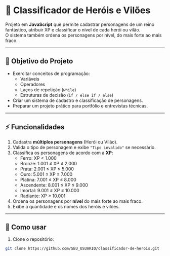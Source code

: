 # 🌟 Classificador de Heróis e Vilões

Projeto em **JavaScript** que permite cadastrar personagens de um reino fantástico, atribuir XP e classificar o nível de cada herói ou vilão.  
O sistema também ordena os personagens por nível, do mais forte ao mais fraco.

---

## 🎯 Objetivo do Projeto

- Exercitar conceitos de programação:  
  - Variáveis  
  - Operadores  
  - Laços de repetição (`while`)  
  - Estruturas de decisão (`if / else if / else`)  
- Criar um sistema de cadastro e classificação de personagens.  
- Preparar um projeto prático para portfólio e entrevistas técnicas.  

---

## ⚡ Funcionalidades

1. Cadastra **múltiplos personagens** (Herói ou Vilão).  
2. Valida o tipo de personagem e exibe `"Tipo invalido"` se necessário.  
3. Classifica os personagens de acordo com a **XP**:  
   - Ferro: XP < 1.000  
   - Bronze: 1.001 ≤ XP ≤ 2.000  
   - Prata: 2.001 ≤ XP ≤ 5.000  
   - Ouro: 5.001 ≤ XP ≤ 7.000  
   - Platina: 7.001 ≤ XP ≤ 8.000  
   - Ascendente: 8.001 ≤ XP ≤ 9.000  
   - Imortal: 9.001 ≤ XP ≤ 10.000  
   - Radiante: XP ≥ 10.001  
4. Ordena os personagens por **nível** do mais forte ao mais fraco.  
5. Exibe a quantidade e os nomes dos heróis e vilões.

---

## 🚀 Como usar

1. Clone o repositório:  
```bash
git clone https://github.com/SEU_USUARIO/classificador-de-herois.git
